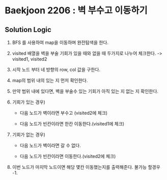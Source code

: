 # Baekjoon 2206 : 벽 부수고 이동하기

## Solution Logic

1. BFS 를 사용하여 map을 이동하며 완전탐색을 한다.
  
2. visited 배열을 벽을 부술 기회가 있을 때와 없을 때 두가지로 나누어 체크한다. -> visited1, visited2

3. 시작 노드 부터 네 방향의 row, col 값을 구한다.

4. map의 범위 내의 있는 지 먼저 확인한다.

5. 만약 범위 내에 있다면, 벽을 부술수 있는 기회가 아직 있는 지 없는 지 확인한다.

6. 기회가 있는 경우)
    - 다음 노드가 벽이라면 부수고 (visited2에 체크)

    - 다음 노드가 빈칸이라면 한칸 이동한다.(visited1에 체크)

7. 기회가 없는 경우)
    - 다음 노드가 벽이라면 갈 수 없다.

    - 다음 노드가 빈칸이라면 이동한다.(visited2에 체크)

8. 이번 노드가 마지막 노드이면 해당 몇칸 이동했는지를 출력해준다. 불가능 할경우 -1.
